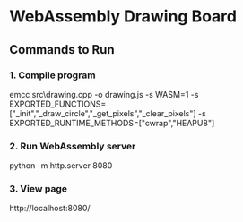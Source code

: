 # WebAssembly Drawing Board

## Commands to Run

### 1. Compile program
emcc src\drawing.cpp -o drawing.js -s WASM=1 -s EXPORTED_FUNCTIONS=[\"_init\",\"_draw_circle\",\"_get_pixels\",\"_clear_pixels\"] -s EXPORTED_RUNTIME_METHODS=[\"cwrap\",\"HEAPU8\"]

### 2. Run WebAssembly server
python -m http.server 8080

### 3. View page
http://localhost:8080/